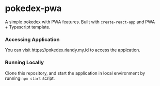# pokedex-pwa
A simple pokedex with PWA features. Built with `create-react-app` and PWA + Typescript template.

### Accessing Application
You can visit https://pokedex.riandy.my.id to access the applcation.

### Running Locally
Clone this repository, and start the application in local environment by running `npm start` script.
